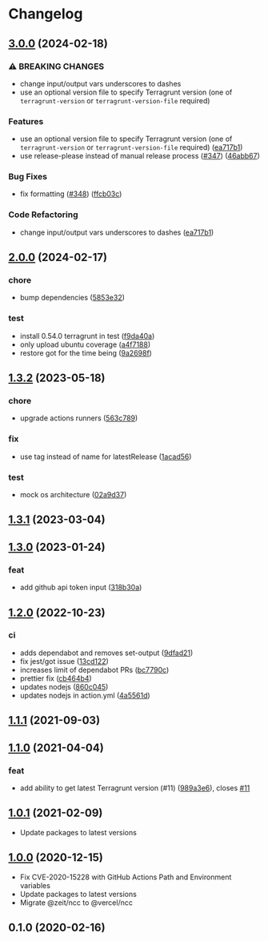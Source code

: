 # Changelog

## [3.0.0](https://github.com/autero1/action-terragrunt/compare/v2.0.0...v3.0.0) (2024-02-18)


### ⚠ BREAKING CHANGES

* change input/output vars underscores to dashes
* use an optional version file to specify Terragrunt version (one of `terragrunt-version` or `terragrunt-version-file` required)

### Features

* use an optional version file to specify Terragrunt version (one of `terragrunt-version` or `terragrunt-version-file` required) ([ea717b1](https://github.com/autero1/action-terragrunt/commit/ea717b1be44da5d5d4f6b9bc07688c1945d766d7))
* use release-please instead of manual release process ([#347](https://github.com/autero1/action-terragrunt/issues/347)) ([46abb67](https://github.com/autero1/action-terragrunt/commit/46abb67fe1471e7458d19b2920ee0237892aaafc))


### Bug Fixes

* fix formatting ([#348](https://github.com/autero1/action-terragrunt/issues/348)) ([ffcb03c](https://github.com/autero1/action-terragrunt/commit/ffcb03c8cf39ea7489d53fc80e67689c318bfbed))


### Code Refactoring

* change input/output vars underscores to dashes ([ea717b1](https://github.com/autero1/action-terragrunt/commit/ea717b1be44da5d5d4f6b9bc07688c1945d766d7))




## [2.0.0](https://github.com/autero1/action-terragrunt/compare/v1.3.2...v2.0.0) (2024-02-17)

### chore

* bump dependencies ([5853e32](https://github.com/autero1/action-terragrunt/commit/5853e327548746e7f8044d26a47e97de912f33a3))

### test

* install 0.54.0 terragrunt in test ([f9da40a](https://github.com/autero1/action-terragrunt/commit/f9da40a1acbeb5c62601a5ba9b6f067a86cd518e))
* only upload ubuntu coverage ([a4f7188](https://github.com/autero1/action-terragrunt/commit/a4f7188b08b0bee271c08dc81ae828860a9834d3))
* restore got for the time being ([9a2698f](https://github.com/autero1/action-terragrunt/commit/9a2698f760748ca2930d82a358c7e5bd14bac9b3))



## [1.3.2](https://github.com/autero1/action-terragrunt/compare/v1.3.1...v1.3.2) (2023-05-18)


### chore

* upgrade actions runners ([563c789](https://github.com/autero1/action-terragrunt/commit/563c789ec8329b843cda989b95ca6a6709814b6f))

### fix

* use tag instead of name for latestRelease ([1acad56](https://github.com/autero1/action-terragrunt/commit/1acad564aa48ef43b0e77521a705975b4f90434d))

### test

* mock os architecture ([02a9d37](https://github.com/autero1/action-terragrunt/commit/02a9d37ea715bff4a5b304be8f2fc7f4d3cf466f))



## [1.3.1](https://github.com/autero1/action-terragrunt/compare/v1.3.0...v1.3.1) (2023-03-04)




## [1.3.0](https://github.com/autero1/action-terragrunt/compare/v1.2.0...v1.3.0) (2023-01-24)


### feat

* add github api token input ([318b30a](https://github.com/autero1/action-terragrunt/commit/318b30a44f5bbc0d6a26e1b24943b8e82993da2f))



## [1.2.0](https://github.com/autero1/action-terragrunt/compare/v1.1.1...v1.2.0) (2022-10-23)


### ci

* adds dependabot and removes set-output ([9dfad21](https://github.com/autero1/action-terragrunt/commit/9dfad210201719258722bec257b0139aaa5277d6))
* fix jest/got issue ([13cd122](https://github.com/autero1/action-terragrunt/commit/13cd122986927d25c6006bf2e1409e600d9daa2e))
* increases limit of dependabot PRs ([bc7790c](https://github.com/autero1/action-terragrunt/commit/bc7790cbc3a7f3309e0e5a48530592690e0d837a))
* prettier fix ([cb464b4](https://github.com/autero1/action-terragrunt/commit/cb464b42c1f941d7983ac4562971bd33b85aeae6))
* updates nodejs ([860c045](https://github.com/autero1/action-terragrunt/commit/860c04594b3cb957c4893588eb761411686ed1dd))
* updates nodejs in action.yml ([4a5561d](https://github.com/autero1/action-terragrunt/commit/4a5561d0242b7d58c90a48fdc876c0ef69bf158c))



## [1.1.1](https://github.com/autero1/action-terragrunt/compare/v1.1.0...v1.1.1) (2021-09-03)




## [1.1.0](https://github.com/autero1/action-terragrunt/compare/v1.0.1...v1.1.0) (2021-04-04)


### feat

* add ability to get latest Terragrunt version (#11) ([989a3e6](https://github.com/autero1/action-terragrunt/commit/989a3e649c2b234217eb6576af09a39916d94fbf)), closes [#11](https://github.com/autero1/action-terragrunt/issues/11)



## [1.0.1](https://github.com/autero1/action-terragrunt/compare/v1.0.0...v1.0.1) (2021-02-09)

- Update packages to latest versions


## [1.0.0](https://github.com/autero1/action-terragrunt/compare/v0.1.0...v1.0.0) (2020-12-15)

- Fix CVE-2020-15228 with GitHub Actions Path and Environment variables
- Update packages to latest versions
- Migrate @zeit/ncc to @vercel/ncc



## 0.1.0 (2020-02-16)
